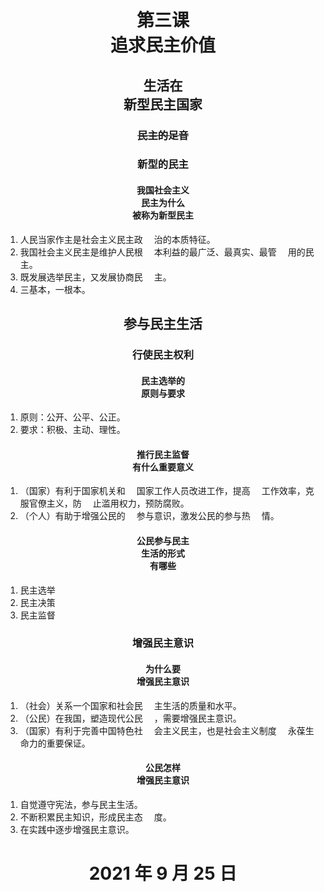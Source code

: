 # <center>第三课<br>追求民主价值</center>

## <center>生活在<br>新型民主国家</center>

### <center>~~民主的足音~~</center>

### <center>新型的民主</center>

#### <center>我国社会主义<br>民主为什么<br>被称为新型民主</center>

1. 人民当家作主是社会主义民主政
&emsp;治的本质特征。
2. 我国社会主义民主是维护人民根
&emsp;本利益的最广泛、最真实、最管
&emsp;用的民主。
3. 既发展选举民主，又发展协商民
&emsp;主。
4. 三基本，一根本。

## <center>参与民主生活</center>

### <center>行使民主权利</center>

#### <center>民主选举的<br>原则与要求</center>

1. 原则：公开、公平、公正。
2. 要求：积极、主动、理性。

#### <center>推行民主监督<br>有什么重要意义</center>

1. （国家）有利于国家机关和
&emsp;国家工作人员改进工作，提高
&emsp;工作效率，克服官僚主义，防
&emsp;止滥用权力，预防腐败。
2. （个人）有助于增强公民的
&emsp;参与意识，激发公民的参与热
&emsp;情。

#### <center>公民参与民主<br>生活的形式<br>有哪些</center>

1. 民主选举
2. 民主决策
3. 民主监督

### <center>增强民主意识</center>

#### <center>为什么要<br>增强民主意识</center>

1. （社会）关系一个国家和社会民
&emsp;主生活的质量和水平。
2. （公民）在我国，塑造现代公民
&emsp;，需要增强民主意识。
3. （国家）有利于完善中国特色社
&emsp;会主义民主，也是社会主义制度
&emsp;永葆生命力的重要保证。

#### <center>公民怎样<br>增强民主意识</center>

1. 自觉遵守宪法，参与民主生活。
2. 不断积累民主知识，形成民主态
&emsp;度。
3. 在实践中逐步增强民主意识。

# <center>2021 年 9 月 25 日</center>
